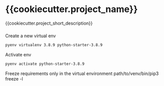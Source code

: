 # {{cookiecutter.project_name}}

{{cookiecutter.project_short_description}}


###

Create a new virtual env
```bash
pyenv virtualenv 3.8.9 python-starter-3.8.9
```

Activate env
```bash
pyenv activate python-starter-3.8.9
```

Freeze requirements only in the virtual environment
path/to/venv/bin/pip3 freeze -l
